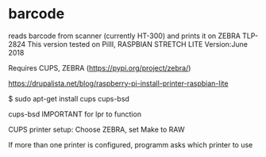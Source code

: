 # barcode
reads barcode from scanner (currently HT-300) and prints it on ZEBRA TLP-2824
This version tested on PiIII, RASPBIAN STRETCH LITE
Version:June 2018

Requires CUPS, ZEBRA (https://pypi.org/project/zebra/)

https://drupalista.net/blog/raspberry-pi-install-printer-raspbian-lite

$ sudo apt-get install cups cups-bsd

cups-bsd IMPORTANT for lpr to function

CUPS printer setup:
Choose ZEBRA, set Make to RAW

If more than one printer is configured, programm asks which printer to use

